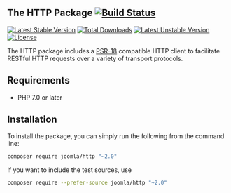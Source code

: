 ## The HTTP Package [![Build Status](https://travis-ci.org/joomla-framework/http.png?branch=master)](https://travis-ci.org/joomla-framework/http)

[![Latest Stable Version](https://poser.pugx.org/joomla/http/v/stable)](https://packagist.org/packages/joomla/http)
[![Total Downloads](https://poser.pugx.org/joomla/http/downloads)](https://packagist.org/packages/joomla/http)
[![Latest Unstable Version](https://poser.pugx.org/joomla/http/v/unstable)](https://packagist.org/packages/joomla/http)
[![License](https://poser.pugx.org/joomla/http/license)](https://packagist.org/packages/joomla/http)

The HTTP package includes a [PSR-18](http://www.php-fig.org/psr/psr-18/) compatible HTTP client to facilitate RESTful HTTP requests
over a variety of transport protocols.

## Requirements

* PHP 7.0 or later

## Installation

To install the package, you can simply run the following from the command line:
           
```sh
composer require joomla/http "~2.0"

```

If you want to include the test sources, use

```sh
composer require --prefer-source joomla/http "~2.0"
```
